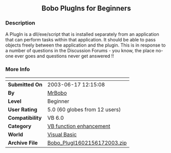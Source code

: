 ﻿<div align="center">

## Bobo PlugIns for Beginners


</div>

### Description

A PlugIn is a dll/exe/script that is installed separately from an application that can perform tasks within that application. It should be able to pass objects freely between the application and the plugin. This is in response to a number of questions in the Discussion Forums - you know, the place no-one ever goes and questions never get answered !!
 
### More Info
 


<span>             |<span>
---                |---
**Submitted On**   |2003-06-17 12:15:08
**By**             |[MrBobo](https://github.com/Planet-Source-Code/PSCIndex/blob/master/ByAuthor/mrbobo.md)
**Level**          |Beginner
**User Rating**    |5.0 (60 globes from 12 users)
**Compatibility**  |VB 6\.0
**Category**       |[VB function enhancement](https://github.com/Planet-Source-Code/PSCIndex/blob/master/ByCategory/vb-function-enhancement__1-25.md)
**World**          |[Visual Basic](https://github.com/Planet-Source-Code/PSCIndex/blob/master/ByWorld/visual-basic.md)
**Archive File**   |[Bobo\_PlugI1602156172003\.zip](https://github.com/Planet-Source-Code/mrbobo-bobo-plugins-for-beginners__1-46245/archive/master.zip)








